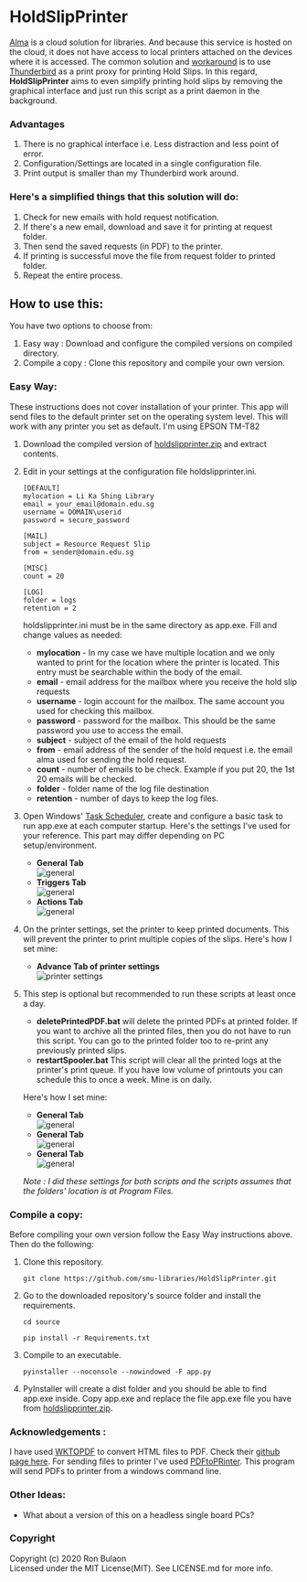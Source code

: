 # HoldSlipPrinter
[Alma](https://www.exlibrisgroup.com/products/alma-library-services-platform/) is a cloud solution for libraries. And because this service is hosted on the cloud, it does not have access to local printers attached on the devices where it is accessed. The common solution and [workaround](https://developers.exlibrisgroup.com/blog/using-thunderbird-as-a-print-proxy/) is to use [Thunderbird](https://www.thunderbird.net/) as a print proxy for printing Hold Slips. In this regard, **HoldSlipPrinter** aims to even simplify printing hold slips by removing the graphical interface and just run this script as a print daemon in the background.

### Advantages
1. There is no graphical interface i.e. Less distraction and less point of error.
2. Configuration/Settings are located in a single configuration file.
3. Print output is smaller than my Thunderbird work around.

### Here's a simplified things that this solution will do:
1. Check for new emails with hold request notification.
2. If there's a new email, download and save it for printing at request folder.
3. Then send the saved requests (in PDF) to the printer.
4. If printing is successful move the file from request folder to printed folder.
5. Repeat the entire process.


## How to use this:
You have two options to choose from:
1. Easy way : Download and configure the compiled versions on compiled directory.
2. Compile a copy : Clone this repository and compile your own version.

### Easy Way:
These instructions does not cover installation of your printer. This app will send files to the default printer set on the operating system level. This will work with any printer you set as default. I'm using EPSON TM-T82
1. Download the compiled version of [holdslipprinter.zip](https://github.com/smu-libraries/HoldSlipPrinter/blob/master/compiled/holdslipprinter.zip) and extract contents.
2. Edit in your settings at the configuration file holdslipprinter.ini.
    ```
    [DEFAULT]
    mylocation = Li Ka Shing Library
    email = your_email@domain.edu.sg
    username = DOMAIN\userid
    password = secure_password

    [MAIL]
    subject = Resource Request Slip
    from = sender@domain.edu.sg

    [MISC]
    count = 20

    [LOG]
    folder = logs
    retention = 2
    ```
    holdslipprinter.ini must be in the same directory as app.exe. Fill and change values as needed:
     * **mylocation** - In my case we have multiple location and we only wanted to print for the location where the printer is located. This entry must be searchable within the body of the email.
     * **email** - email address for the mailbox where you receive the hold slip requests
     * **username** - login account for the mailbox. The same account you used for checking this mailbox.
     * **password** - password for the mailbox. This should be the same password you use to access the email.
     * **subject** - subject of the email of the hold requests
     * **from** - email address of the sender of the hold request i.e. the email alma used for sending the hold request.
     * **count** - number of emails to be check. Example if you put 20, the 1st 20 emails will be checked.
     * **folder** - folder name of the log file destination
     * **retention** - number of days to keep the log files.
3. Open Windows' [Task Scheduler](https://docs.microsoft.com/en-us/windows/win32/taskschd/using-the-task-scheduler), create and configure a basic task to run app.exe at each computer startup. Here's the settings I've used for your reference. This part may differ depending on PC setup/environment.
     * **General Tab** <br> ![general](/img/image1.png)
     * **Triggers Tab** <br> ![general](/img/image2.png)
     * **Actions Tab** <br> ![general](/img/image3.png)
4. On the printer settings, set the printer to keep printed documents. This will prevent the printer to print multiple copies of the slips. Here's how I set mine:
     * **Advance Tab of printer settings** <br> ![printer settings](/img/image7.png)
5. This step is optional but recommended to run these scripts at least once a day.
     * **deletePrintedPDF.bat** will delete the printed PDFs at printed folder. If you want to archive all the printed files, then you do not have to run this script. You can go to the printed folder too to re-print any previously printed slips.
     * **restartSpooler.bat** This script will clear all the printed logs at the printer's print queue. If you have low volume of printouts you can schedule this to once a week. Mine is on daily.

     Here's how I set mine:
      * **General Tab** <br> ![general](/img/image4.png)
      * **General Tab** <br> ![general](/img/image5.png)
      * **General Tab** <br> ![general](/img/image6.png)

      _Note : I did these settings for both scripts and the scripts assumes that the folders' location is at Program Files._

### Compile a copy:
Before compiling your own version follow the Easy Way instructions above. Then do the following:
1. Clone this repository.
    ```
    git clone https://github.com/smu-libraries/HoldSlipPrinter.git
    ```
2. Go to the downloaded repository's source folder and install the requirements.
    ```
    cd source
    ```

    ```
    pip install -r Requirements.txt
    ```
3. Compile to an executable.
    ```
    pyinstaller --noconsole --nowindowed -F app.py
    ```
4. PyInstaller will create a dist folder and you should be able to find app.exe inside. Copy app.exe and replace the file app.exe file you have from [holdslipprinter.zip](https://github.com/smu-libraries/HoldSlipPrinter/blob/master/compiled/holdslipprinter.zip).

### Acknowledgements :
I have used [WK<html>TOPDF](https://wkhtmltopdf.org/downloads.html) to convert HTML files to PDF. Check their [github page here](https://github.com/wkhtmltopdf/wkhtmltopdf). For sending files to printer I've used [PDFtoPRinter](http://www.columbia.edu/~em36/pdftoprinter.html). This program will send PDFs to printer from a windows command line.

### Other Ideas:
* What about a version of this on a headless single board PCs?

### Copyright
Copyright (c) 2020 Ron Bulaon <br>
Licensed under the MIT License(MIT). See LICENSE.md for more info.
